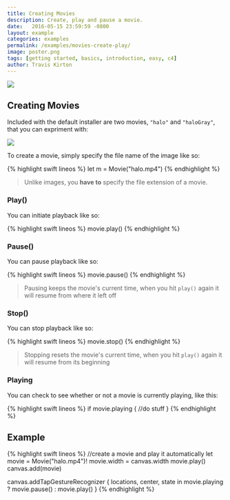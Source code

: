 ```yaml
---
title: Creating Movies
description: Create, play and pause a movie.
date:   2016-05-15 23:59:59 -0800
layout: example
categories: examples
permalink: /examples/movies-create-play/
image: poster.png
tags: [getting started, basics, introduction, easy, c4]
author: Travis Kirton
---
```

![](create-play.png)

## Creating Movies
Included with the default installer are two movies, `"halo"` and `"haloGray"`, that you can expriment with:

![](defaultMovies.png)

To create a movie, simply specify the file name of the image like so:

{% highlight swift lineos %}
let m = Movie("halo.mp4")
{% endhighlight %}

> Unlike images, you **have to** specify the file extension of a movie.

### Play()
You can initiate playback like so:

{% highlight swift lineos %}
movie.play()
{% endhighlight %}

### Pause()
You can pause playback like so:

{% highlight swift lineos %}
movie.pause()
{% endhighlight %}

> Pausing keeps the movie's current time, when you hit `play()` again it will resume from where it left off

### Stop()
You can stop playback like so:

{% highlight swift lineos %}
movie.stop()
{% endhighlight %}

> Stopping resets the movie's current time, when you hit `play()` again it will resume from its beginning

### Playing
You can check to see whether or not a movie is currently playing, like this:

{% highlight swift lineos %}
if movie.playing {
    //do stuff
}
{% endhighlight %}

## Example
{% highlight swift lineos %}
//create a movie and play it automatically
let movie = Movie("halo.mp4")!
movie.width = canvas.width
movie.play()
canvas.add(movie)

canvas.addTapGestureRecognizer { locations, center, state in
    movie.playing ? movie.pause() : movie.play()
}
{% endhighlight %}
